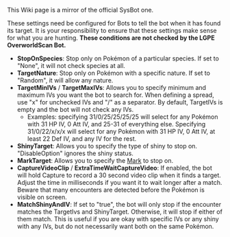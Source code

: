 This Wiki page is a mirror of the official SysBot one.

These settings need be configured for Bots to tell the bot when it has found its target. It is your responsibility to ensure that these settings make sense for what you are hunting. **These conditions are not checked by the LGPE OverworldScan Bot.**

* **StopOnSpecies**: Stop only on Pokémon of a particular species. If set to "None", it will not check species at all.
* **TargetNature**: Stop only on Pokémon with a specific nature. If set to "Random", it will allow any nature.
* **TargetMinIVs** / **TargetMaxIVs**: Allows you to specify minimum and maximum IVs you want the bot to search for. When defining a spread, use "x" for unchecked IVs and "/" as a separator. By default, TargetIVs is empty and the bot will not check any IVs.
  * Examples: specifying 31/0/25/25/25/25 will select for any Pokémon with 31 HP IV, 0 Att IV, and 25-31 of everything else. Specifying 31/0/22/x/x/x will select for any Pokémon with 31 HP IV, 0 Att IV, at least 22 Def IV, and any IV for the rest.
* **ShinyTarget**: Allows you to specify the type of shiny to stop on. "DisableOption" ignores the shiny status.
* **MarkTarget**: Allows you to specify the [Mark](https://bulbapedia.bulbagarden.net/wiki/Mark) to stop on.
* **CaptureVideoClip** / **ExtraTimeWaitCaptureVideo**: If enabled, the bot will hold Capture to record a 30 second video clip when it finds a target. Adjust the time in milliseconds if you want it to wait longer after a match. Beware that many encounters are detected before the Pokémon is visible on screen.
* **MatchShinyAndIV**: If set to "true", the bot will only stop if the encounter matches the TargetIvs and ShinyTarget. Otherwise, it will stop if either of them match. This is useful if you are okay with specific IVs or any shiny with any IVs, but do not necessarily want both on the same Pokémon.
